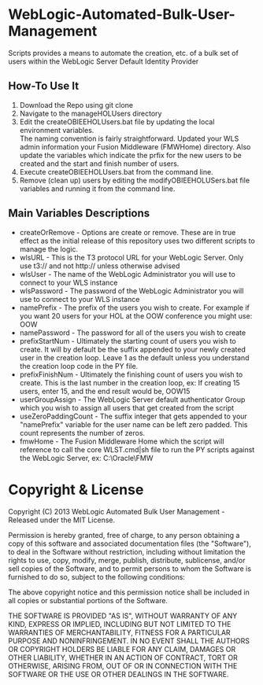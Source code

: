 WebLogic-Automated-Bulk-User-Management
=======================================

Scripts provides a means to automate the creation, etc. of a bulk set of users within the WebLogic Server Default Identity Provider

How-To Use It
-------------
1. Download the Repo using git clone
2. Navigate to the manageHOLUsers directory
3. Edit the createOBIEEHOLUsers.bat file by updating the local environment variables.  
The naming convention is fairly straightforward.  Updated your WLS admin information your Fusion Middleware (FMWHome) directory.  Also update the variables which indicate the prfix for the new users to be created and the start and finish number of users.
4. Execute createOBIEEHOLUsers.bat from the command line.
5. Remove (clean up) users by editing the modifyOBIEEHOLUSers.bat file variables and running it from the command line.

Main Variables Descriptions
---------------------------
+ createOrRemove - Options are create or remove. These are in true effect as the initial release of this repository uses two different scripts to manage the logic.
+ wlsURL - This is the T3 protocol URL for your WebLogic Server. Only use t3:// and not http:// unless otherwise advised
+ wlsUser - The name of the WebLogic Administrator you will use to connect to your WLS instance
+ wlsPassword - The password of the WebLogic Administrator you will use to connect to your WLS instance
+ namePrefix - The prefix of the users you wish to create. For example if you want 20 users for your HOL at the OOW conference you might use: OOW
+ namePassword - The password for all of the users you wish to create
+ prefixStartNum - Ultimately the starting count of users you wish to create. It will by default be the suffix appended to your newly created user in the creation loop. Leave 1 as the default unless you understand the creation loop code in the PY file.
+ prefixFinishNum - Ultimately the finishing count of users you wish to create. This is the last number in the creation loop, ex: If creating 15 users, enter 15, and the end result would be, OOW15
+ userGroupAssign - The WebLogic Server default authenticator Group which you wish to assign all users that get created from the script
+ useZeroPaddingCount - The suffix integer that gets appended to your "namePrefix" variable for the user name can be left zero padded. This count represents the number of zeros.
+ fmwHome - The Fusion Middleware Home which the script will reference to call the core WLST.cmd|sh file to run the PY scripts against the WebLogic Server, ex: C:\Oracle\FMW


Copyright & License
===================

Copyright (C) 2013 WebLogic Automated Bulk User Management - Released under the MIT License.

Permission is hereby granted, free of charge, to any person obtaining a copy of this software and associated documentation files (the "Software"), to deal in the Software without restriction, including without limitation the rights to use, copy, modify, merge, publish, distribute, sublicense, and/or sell copies of the Software, and to permit persons to whom the Software is furnished to do so, subject to the following conditions:

The above copyright notice and this permission notice shall be included in all copies or substantial portions of the Software.

THE SOFTWARE IS PROVIDED "AS IS", WITHOUT WARRANTY OF ANY KIND, EXPRESS OR IMPLIED, INCLUDING BUT NOT LIMITED TO THE WARRANTIES OF MERCHANTABILITY, FITNESS FOR A PARTICULAR PURPOSE AND NONINFRINGEMENT. IN NO EVENT SHALL THE AUTHORS OR COPYRIGHT HOLDERS BE LIABLE FOR ANY CLAIM, DAMAGES OR OTHER LIABILITY, WHETHER IN AN ACTION OF CONTRACT, TORT OR OTHERWISE, ARISING FROM, OUT OF OR IN CONNECTION WITH THE SOFTWARE OR THE USE OR OTHER DEALINGS IN THE SOFTWARE.
